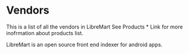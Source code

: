 # Vendors  

This is a list of all the vendors in LibreMart
See Products * Link 
for more inofrmation about products list.

LibreMart is an open source front end indexer for android apps.